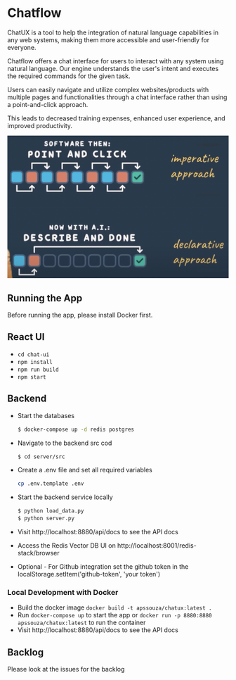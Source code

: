 # Chatflow

ChatUX is a tool to help the integration of natural language capabilities in any web systems,
making them more accessible and user-friendly for everyone.

Chatflow offers a chat interface for users to interact with any system using natural language.
Our engine understands the user's intent and executes the required
commands for the given task.

Users can easily navigate and utilize complex websites/products with multiple pages and
functionalities through a chat interface rather than using a point-and-click
approach.

This leads to decreased training expenses, enhanced user experience, and improved
productivity.

<img src="declarative-imperative.png">

## Running the App
Before running the app, please install Docker first.

## React UI
- `cd chat-ui`
- `npm install`
- `npm run build`
- `npm start`

## Backend

- Start the databases
    ```bash
    $ docker-compose up -d redis postgres
    ```

- Navigate to the backend src cod 
    ```bash
    $ cd server/src
    ```
  
- Create a .env file and set all required variables
    ```bash
    cp .env.template .env
    ```
  
- Start the backend service locally
    ```bash
   $ python load_data.py
   $ python server.py
    ```
  
- Visit http://localhost:8880/api/docs to see the API docs
- Access the Redis Vector DB UI on http://localhost:8001/redis-stack/browser
- Optional - For Github integration set the github token in the localStorage.setItem('github-token', 'your token')  



### Local Development with Docker
- Build the docker image `docker build -t apssouza/chatux:latest .`
- Run `docker-compose up` to start the app or `docker run -p 8880:8880 apssouza/chatux:latest` to run the container
- Visit http://localhost:8880/api/docs to see the API docs


## Backlog
Please look at the issues for the backlog